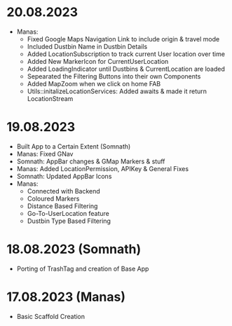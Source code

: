 # 20.08.2023
- Manas:
    - Fixed Google Maps Navigation Link to include origin & travel mode
    - Included Dustbin Name in Dustbin Details
    - Added LocationSubscription to track current User location over time
    - Added New MarkerIcon for CurrentUserLocation
    - Added LoadingIndicator until Dustbins & CurrentLocation are loaded
    - Sepearated the Filtering Buttons into their own Components
    - Added MapZoom when we click on home FAB
    - Utils::initalizeLocationServices: Added awaits & made it return LocationStream

# 19.08.2023
- Built App to a Certain Extent (Somnath)
- Manas: Fixed GNav
- Somnath: AppBar changes & GMap Markers & stuff
- Manas: Added LocationPermission, APIKey & General Fixes
- Somnath: Updated AppBar Icons
- Manas:
    - Connected with Backend
    - Coloured Markers
    - Distance Based Filtering
    - Go-To-UserLocation feature
    - Dustbin Type Based Filtering

# 18.08.2023 (Somnath)
- Porting of TrashTag and creation of Base App

# 17.08.2023 (Manas)
- Basic Scaffold Creation